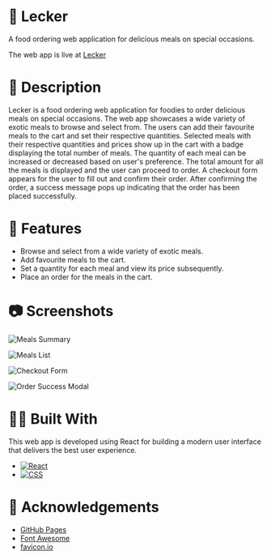 # 🍱 Lecker 

A food ordering web application for delicious meals on special occasions.

The web app is live at [Lecker](https://abhithere.github.io/lecker/)

# 📃 Description

Lecker is a food ordering web application for foodies to order delicious meals on special occasions.
The web app showcases a wide variety of exotic meals to browse and select from.
The users can add their favourite meals to the cart and set their respective quantities.
Selected meals with their respective quantities and prices show up in the cart with a badge displaying the total number of meals.
The quantity of each meal can be increased or decreased based on user's preference.
The total amount for all the meals is displayed and the user can proceed to order.
A checkout form appears for the user to fill out and confirm their order.
After confirming the order, a success message pops up indicating that the order has been placed successfully.

# 🎯 Features

* Browse and select from a wide variety of exotic meals.
* Add favourite meals to the cart.
* Set a quantity for each meal and view its price subsequently.
* Place an order for the meals in the cart.

# 📷 Screenshots

![Meals Summary](https://user-images.githubusercontent.com/74660692/203372806-c1ec987a-ad8b-413b-85d1-3edbfbfa6bd9.png)


![Meals List](https://user-images.githubusercontent.com/74660692/203372863-608cfe77-8bd5-4d03-bd16-77aa815c205c.png)


![Checkout Form](https://user-images.githubusercontent.com/74660692/203372968-53f44d7f-8f06-4fbf-9ab1-a3e9a326177a.png)


![Order Success Modal](https://user-images.githubusercontent.com/74660692/203373014-ad5f9062-85bb-48db-b9bf-567bfb369bbc.png)

# 👨‍💻 Built With

This web app is developed using React for building a modern user interface that delivers the best user experience.

* [![React][react-shield]][react-url]
* [![CSS][css-shield]][css-url]

# 📝 Acknowledgements

* [GitHub Pages](https://pages.github.com)
* [Font Awesome](https://fontawesome.com)
* [favicon.io](https://favicon.io/)

<!-- REFERENCE VARIABLES -->
[react-shield]: https://img.shields.io/badge/react-%2320232a.svg?style=for-the-badge&logo=react&logoColor=%2361DAFB
[react-url]: https://reactjs.org/
[css-shield]: https://img.shields.io/badge/css3-%231572B6.svg?style=for-the-badge&logo=css3&logoColor=white
[css-url]: https://www.w3.org/Style/CSS/Overview.en.html
